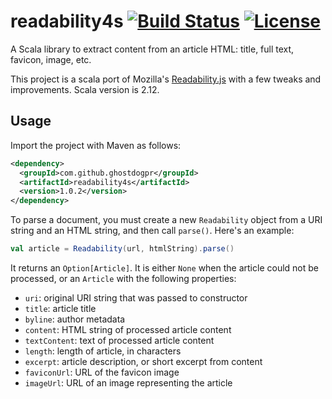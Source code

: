 # readability4s [![Build Status](https://travis-ci.org/ghostdogpr/readability4s.svg?branch=master)](https://travis-ci.org/ghostdogpr/readability4s) [![License](http://img.shields.io/:license-Apache%202-red.svg)](http://www.apache.org/licenses/LICENSE-2.0.txt)
A Scala library to extract content from an article HTML: title, full text, favicon, image, etc.

This project is a scala port of Mozilla's [Readability.js](https://github.com/mozilla/readability) with a few tweaks and improvements.
Scala version is 2.12.

## Usage

Import the project with Maven as follows:

```xml
<dependency>
  <groupId>com.github.ghostdogpr</groupId>
  <artifactId>readability4s</artifactId>
  <version>1.0.2</version>
</dependency>
```

To parse a document, you must create a new `Readability` object from a URI string and an HTML string, and then call `parse()`. Here's an example:

```scala
val article = Readability(url, htmlString).parse()
```

It returns an `Option[Article]`.
It is either `None` when the article could not be processed, or an `Article` with the following properties:

* `uri`: original URI string that was passed to constructor
* `title`: article title
* `byline`: author metadata
* `content`: HTML string of processed article content
* `textContent`: text of processed article content
* `length`: length of article, in characters
* `excerpt`: article description, or short excerpt from content
* `faviconUrl`: URL of the favicon image
* `imageUrl`: URL of an image representing the article